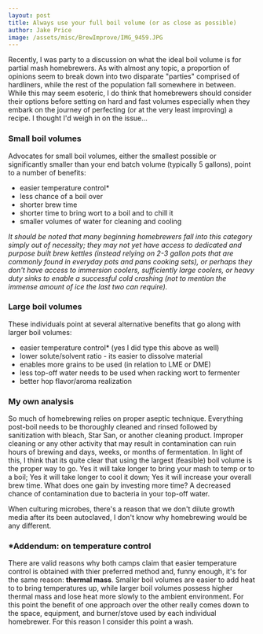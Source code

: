 ```yaml
---
layout: post
title: Always use your full boil volume (or as close as possible)
author: Jake Price
image: /assets/misc/BrewImprove/IMG_9459.JPG
---
```


Recently, I was party to a discussion on what the ideal boil volume is for partial mash homebrewers. As with almost any topic, a proportion of opinions seem to break down into two disparate "parties" comprised of hardliners, while the rest of the population fall somewhere in between. While this may seem esoteric, I do think that homebrewers should consider their options before setting on hard and fast volumes especially when they embark on the journey of perfecting (or at the very least improving) a recipe. I thought I'd weigh in on the issue...

### Small boil volumes   
Advocates for small boil volumes, either the smallest possible or significantly smaller than your end batch volume (typically 5 gallons), point to a number of benefits:  

* easier temperature control\*  
* less chance of a boil over   
* shorter brew time   
* shorter time to bring wort to a boil and to chill it    
* smaller volumes of water for cleaning and cooling    

*It should be noted that many beginning homebrewers fall into this category simply out of necessity; they may not yet have access to dedicated and purpose built brew kettles (instead relying on 2-3 gallon pots that are commonly found in everyday pots and pans cooking sets), or perhaps they don't have access to immersion coolers, sufficiently large coolers, or heavy duty sinks to enable a successful cold crashing (not to mention the immense amount of ice the last two can require).*   

### Large boil volumes   
These individuals point at several alternative benefits that go along with larger boil volumes:   

* easier temperature control\* (yes I did type this above as well)  
* lower solute/solvent ratio - its easier to dissolve material   
* enables more grains to be used (in relation to LME or DME)
* less top-off water needs to be used when racking wort to fermenter    
* better hop flavor/aroma realization    

### My own analysis    
So much of homebrewing relies on proper aseptic technique. Everything post-boil needs to be thoroughly cleaned and rinsed followed by sanitization with bleach, Star San, or another cleaning product. Improper cleaning or any other activity that may result in contamination can ruin hours of brewing and days, weeks, or months of fermentation. In light of this, I think that its quite clear that using the largest (feasible) boil volume is the proper way to go. Yes it will take longer to bring your mash to temp or to a boil; Yes it will take longer to cool it down; Yes it will increase your overall brew time. What does one gain by investing more time? A decreased chance of contamination due to bacteria in your top-off water. 

When culturing microbes, there's a reason that we don't dilute growth media after its been autoclaved, I don't know why homebrewing would be any different. 

### \*Addendum: on temperature control
There are valid reasons why both camps claim that easier temperature control is obtained with thier preferred method and, funny enough, it's for the same reason: **thermal mass**. Smaller boil volumes are easier to add heat to to bring temperatures up, while larger boil volumes possess higher thermal mass and lose heat more slowly to the ambient environment. For this point the benefit of one approach over the other really comes down to the space, equipment, and burner/stove used by each individual homebrewer. For this reason I consider this point a wash. 


